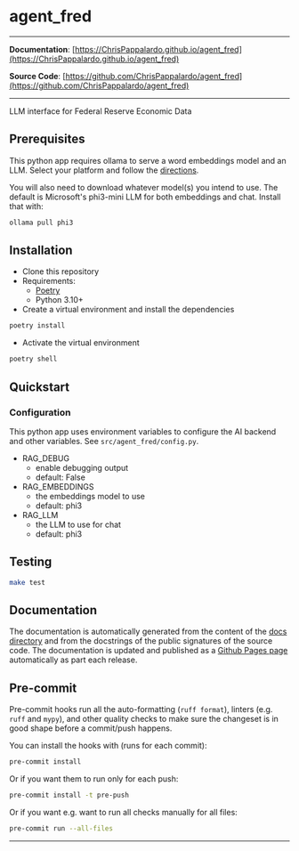# agent_fred

---

**Documentation**: [https://ChrisPappalardo.github.io/agent_fred](https://ChrisPappalardo.github.io/agent_fred)

**Source Code**: [https://github.com/ChrisPappalardo/agent_fred](https://github.com/ChrisPappalardo/agent_fred)

---

LLM interface for Federal Reserve Economic Data

## Prerequisites

This python app requires ollama to serve a word embeddings model and an LLM. Select your platform and follow the [directions](https://ollama.com/download).

You will also need to download whatever model(s) you intend to use. The default is Microsoft's phi3-mini LLM for both embeddings and chat. Install that with:

```sh
ollama pull phi3
```

## Installation

* Clone this repository
* Requirements:
  * [Poetry](https://python-poetry.org/)
  * Python 3.10+
* Create a virtual environment and install the dependencies

```sh
poetry install
```

* Activate the virtual environment

```sh
poetry shell
```

## Quickstart

### Configuration

This python app uses environment variables to configure the AI backend and other variables. See `src/agent_fred/config.py`.

* RAG_DEBUG
  * enable debugging output
  * default: False
* RAG_EMBEDDINGS
  * the embeddings model to use
  * default: phi3
* RAG_LLM
  * the LLM to use for chat
  * default: phi3

## Testing

```sh
make test
```

## Documentation

The documentation is automatically generated from the content of the [docs directory](https://github.com/ChrisPappalardo/agent_fred/tree/master/docs) and from the docstrings
 of the public signatures of the source code. The documentation is updated and published as a [Github Pages page](https://pages.github.com/) automatically as part each release.

## Pre-commit

Pre-commit hooks run all the auto-formatting (`ruff format`), linters (e.g. `ruff` and `mypy`), and other quality
 checks to make sure the changeset is in good shape before a commit/push happens.

You can install the hooks with (runs for each commit):

```sh
pre-commit install
```

Or if you want them to run only for each push:

```sh
pre-commit install -t pre-push
```

Or if you want e.g. want to run all checks manually for all files:

```sh
pre-commit run --all-files
```

---
